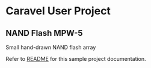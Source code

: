 # Caravel User Project

## NAND Flash MPW-5
Small hand-drawn NAND flash array


Refer to [README](docs/source/index.rst) for this sample project documentation. 
